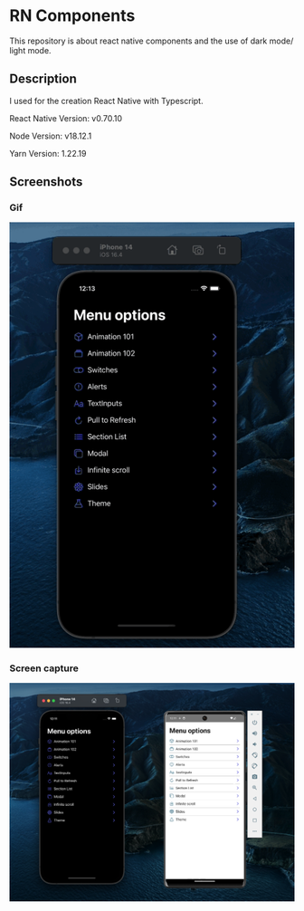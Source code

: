 # RN Components

This repository is about react native components and the use of dark mode/ light mode.

## Description

I used for the creation React Native with Typescript.

React Native Version: v0.70.10

Node Version: v18.12.1

Yarn Version: 1.22.19

## Screenshots

### Gif

![](img/gif.gif)

### Screen capture

![](img/img_01.png)
